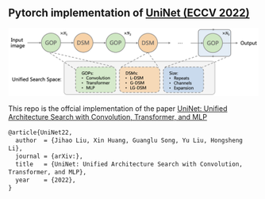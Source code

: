 ## Pytorch implementation of [UniNet (ECCV 2022)](https://arxiv.org/)

![tenser](assets/backbone.png)

This repo is the offcial implementation of the paper [UniNet: Unified Architecture Search with Convolution, Transformer, and MLP](https://arxiv.org/)

```
@article{UniNet22,
  author  = {Jihao Liu, Xin Huang, Guanglu Song, Yu Liu, Hongsheng Li},
  journal = {arXiv:},
  title   = {UniNet: Unified Architecture Search with Convolution, Transformer, and MLP},
  year    = {2022},
}
```